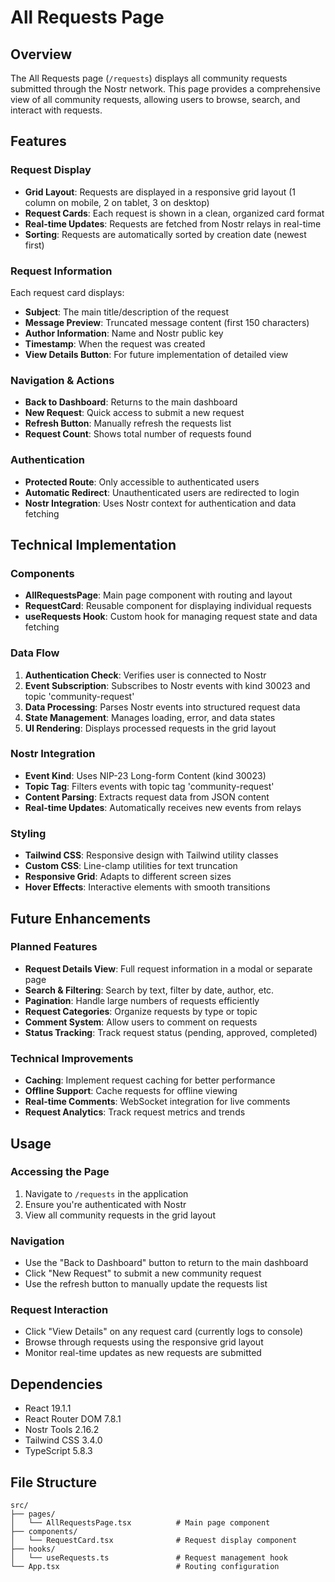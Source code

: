 # All Requests Page

## Overview

The All Requests page (`/requests`) displays all community requests submitted through the Nostr network. This page provides a comprehensive view of all community requests, allowing users to browse, search, and interact with requests.

## Features

### Request Display

- **Grid Layout**: Requests are displayed in a responsive grid layout (1 column on mobile, 2 on tablet, 3 on desktop)
- **Request Cards**: Each request is shown in a clean, organized card format
- **Real-time Updates**: Requests are fetched from Nostr relays in real-time
- **Sorting**: Requests are automatically sorted by creation date (newest first)

### Request Information

Each request card displays:

- **Subject**: The main title/description of the request
- **Message Preview**: Truncated message content (first 150 characters)
- **Author Information**: Name and Nostr public key
- **Timestamp**: When the request was created
- **View Details Button**: For future implementation of detailed view

### Navigation & Actions

- **Back to Dashboard**: Returns to the main dashboard
- **New Request**: Quick access to submit a new request
- **Refresh Button**: Manually refresh the requests list
- **Request Count**: Shows total number of requests found

### Authentication

- **Protected Route**: Only accessible to authenticated users
- **Automatic Redirect**: Unauthenticated users are redirected to login
- **Nostr Integration**: Uses Nostr context for authentication and data fetching

## Technical Implementation

### Components

- **AllRequestsPage**: Main page component with routing and layout
- **RequestCard**: Reusable component for displaying individual requests
- **useRequests Hook**: Custom hook for managing request state and data fetching

### Data Flow

1. **Authentication Check**: Verifies user is connected to Nostr
2. **Event Subscription**: Subscribes to Nostr events with kind 30023 and topic 'community-request'
3. **Data Processing**: Parses Nostr events into structured request data
4. **State Management**: Manages loading, error, and data states
5. **UI Rendering**: Displays processed requests in the grid layout

### Nostr Integration

- **Event Kind**: Uses NIP-23 Long-form Content (kind 30023)
- **Topic Tag**: Filters events with topic tag 'community-request'
- **Content Parsing**: Extracts request data from JSON content
- **Real-time Updates**: Automatically receives new events from relays

### Styling

- **Tailwind CSS**: Responsive design with Tailwind utility classes
- **Custom CSS**: Line-clamp utilities for text truncation
- **Responsive Grid**: Adapts to different screen sizes
- **Hover Effects**: Interactive elements with smooth transitions

## Future Enhancements

### Planned Features

- **Request Details View**: Full request information in a modal or separate page
- **Search & Filtering**: Search by text, filter by date, author, etc.
- **Pagination**: Handle large numbers of requests efficiently
- **Request Categories**: Organize requests by type or topic
- **Comment System**: Allow users to comment on requests
- **Status Tracking**: Track request status (pending, approved, completed)

### Technical Improvements

- **Caching**: Implement request caching for better performance
- **Offline Support**: Cache requests for offline viewing
- **Real-time Comments**: WebSocket integration for live comments
- **Request Analytics**: Track request metrics and trends

## Usage

### Accessing the Page

1. Navigate to `/requests` in the application
2. Ensure you're authenticated with Nostr
3. View all community requests in the grid layout

### Navigation

- Use the "Back to Dashboard" button to return to the main dashboard
- Click "New Request" to submit a new community request
- Use the refresh button to manually update the requests list

### Request Interaction

- Click "View Details" on any request card (currently logs to console)
- Browse through requests using the responsive grid layout
- Monitor real-time updates as new requests are submitted

## Dependencies

- React 19.1.1
- React Router DOM 7.8.1
- Nostr Tools 2.16.2
- Tailwind CSS 3.4.0
- TypeScript 5.8.3

## File Structure

```
src/
├── pages/
│   └── AllRequestsPage.tsx          # Main page component
├── components/
│   └── RequestCard.tsx              # Request display component
├── hooks/
│   └── useRequests.ts               # Request management hook
└── App.tsx                          # Routing configuration
```
